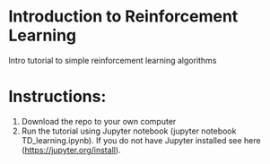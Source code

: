 # Introduction to Reinforcement Learning
Intro tutorial to simple reinforcement learning algorithms

# Instructions:
1. Download the repo to your own computer
2. Run the tutorial using Jupyter notebook (jupyter notebook TD_learning.ipynb). If you do not have Jupyter installed see here (https://jupyter.org/install).
